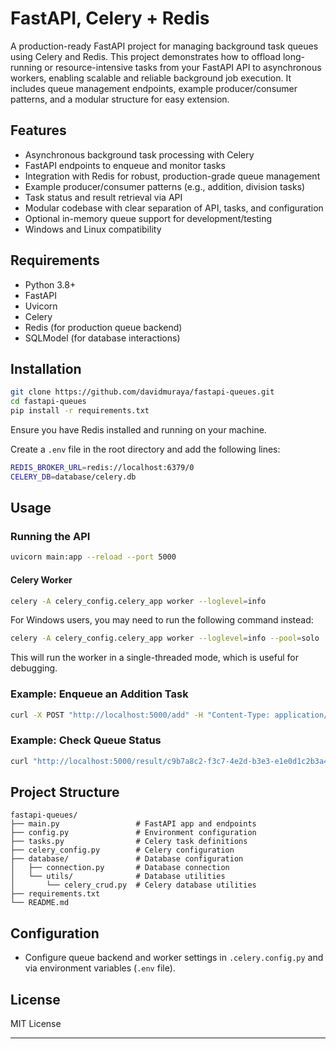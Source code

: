 # FastAPI, Celery + Redis

A production-ready FastAPI project for managing background task queues using Celery and Redis. This project demonstrates how to offload long-running or resource-intensive tasks from your FastAPI API to asynchronous workers, enabling scalable and reliable background job execution. It includes queue management endpoints, example producer/consumer patterns, and a modular structure for easy extension.


## Features

- Asynchronous background task processing with Celery
- FastAPI endpoints to enqueue and monitor tasks
- Integration with Redis for robust, production-grade queue management
- Example producer/consumer patterns (e.g., addition, division tasks)
- Task status and result retrieval via API
- Modular codebase with clear separation of API, tasks, and configuration
- Optional in-memory queue support for development/testing
- Windows and Linux compatibility

## Requirements

- Python 3.8+
- FastAPI
- Uvicorn
- Celery
- Redis (for production queue backend)
- SQLModel (for database interactions)

## Installation

```bash
git clone https://github.com/davidmuraya/fastapi-queues.git
cd fastapi-queues
pip install -r requirements.txt
```

Ensure you have Redis installed and running on your machine.

Create a `.env` file in the root directory and add the following lines:

```bash
REDIS_BROKER_URL=redis://localhost:6379/0
CELERY_DB=database/celery.db
```

## Usage

### Running the API

```bash
uvicorn main:app --reload --port 5000
```

#### Celery Worker
```bash
celery -A celery_config.celery_app worker --loglevel=info
```

For Windows users, you may need to run the following command instead:
```bash
celery -A celery_config.celery_app worker --loglevel=info --pool=solo
```
This will run the worker in a single-threaded mode, which is useful for debugging.

### Example: Enqueue an Addition Task

```bash
curl -X POST "http://localhost:5000/add" -H "Content-Type: application/json" -d '{"x": 5, "y": 10}'
```

### Example: Check Queue Status

```bash
curl "http://localhost:5000/result/c9b7a8c2-f3c7-4e2d-b3e3-e1e0d1c2b3a4"
```

## Project Structure

```
fastapi-queues/
├── main.py                 # FastAPI app and endpoints
├── config.py               # Environment configuration
├── tasks.py                # Celery task definitions
├── celery_config.py        # Celery configuration
├── database/               # Database configuration
│   ├── connection.py       # Database connection
│   └── utils/              # Database utilities
│       └── celery_crud.py  # Celery database utilities
├── requirements.txt
└── README.md
```

## Configuration

- Configure queue backend and worker settings in `.celery.config.py` and via environment variables (`.env` file).

## License

MIT License

---
